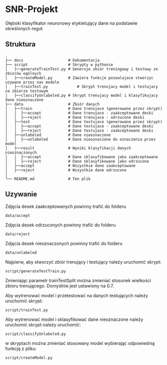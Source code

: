 # SNR-Projekt
Głęboki klasyfikator neuronowy etykietujący dane na podstawie określonych reguł.
## Struktura
    .
    ├── docs                    # Dokumentacja
    ├── script                  # Skrypty w pythonie
    │   ├──generateTrainTest.py # Generuje zbiór treningowy i testowy ze zbiorów ogólnych 
    │   ├──createModel.py       # Zawiera funkcje pozwalajace stworzyc uzywane przez nas modele
    │   ├──trainTest.py             # Skrypt trenujacy model i testujacy na zbiorze testowym 
    │   ├──classifyUnlabeled.py # Skrypt trenujacy model i klasyfikujacy dane nieoznaczone
    ├── data                    # Zbiór danych
    │   ├──train                # Dane trenujace (generowane przez skrypt)
    │   │  ├──accept            # Dane trenujace - zaakceptowane deski
    │   │  ├──reject            # Dane trenujace - odrzucone deski
    │   ├──test                 # Dane testujace (generowane przez skrypt)
    │   │  ├──accept            # Dane testujace - zaakceptowane deski
    │   │  ├──reject            # Dane testujace - zaakceptowane deski
    │   ├──unlabeled            # Dane nieoznaczone
    │   │  ├──unlabeled         # Dane nieoznaczone do oznaczenia przez model
    │   ├──result               # Wyniki klasyfikacji danych nieoznaczonych
    │   │  ├──accept            # Dane sklasyfikowane jako zaakceptowane
    │   │  ├──reject            # Dane sklasyfikowane jako odrzucone
    │   ├──accept               # Wszystkie dane zaakceptowane
    │   ├──reject               # Wszystkie dane odrzucone
    │   
    └── README.md               # Ten plik
## Uzywanie
Zdjęcia desek zaakceptowanych powinny trafić do folderu
```
data/accept
```
Zdjęcia desek odrzuconych powinny trafić do folderu
```
data/reject
```
Zdjęcia desek nieoznaczonych powinny trafić do folderu
```
data/unlabeled
```

Najpierw, aby stworzyć zbiór trenujący i testujący należy uruchomić skrypt:
```
script/generateTestTrain.py
```
Zmieniając parametr trainTestSplit można zmieniać stosunek wielkości zbioru trenującego. Domyślnie jest ustawiony na 0.7.

Aby wytrenować model i przetestować na danych testujących należy uruchomić skrypt: 
```
script/trainTest.py
```
Aby wytrenować model i sklasyfikować dane nieoznaczone należy uruchomić skrypt należy uruchomić:
```
script/classifyUnlabeled.py
```

w skryptach można zmieniać stosowany model wybierając odpowiednią funkcję z pliku:
```
script/createModel.py
```
